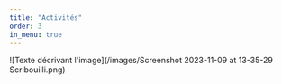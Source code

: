 ```yaml
---
title: "Activités"
order: 3
in_menu: true
---
```

![Texte décrivant l'image](/images/Screenshot 2023-11-09 at 13-35-29 Scribouilli.png) 